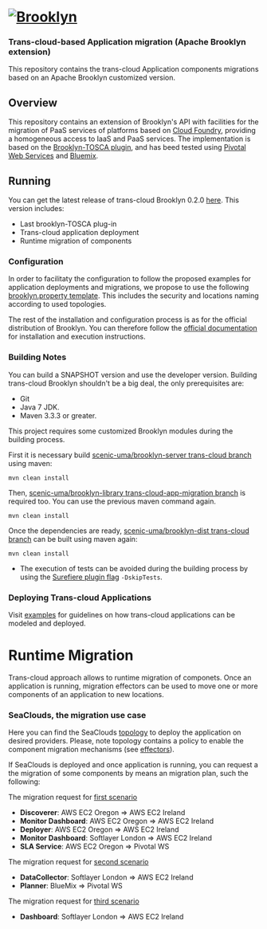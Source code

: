 
# [![**Brooklyn**](https://brooklyn.apache.org/style/img/apache-brooklyn-logo-244px-wide.png)](http://brooklyn.apache.org/)

### Trans-cloud-based Application migration  (Apache Brooklyn extension)

This repository contains the trans-cloud Application components migrations based on an Apache Brooklyn customized version.

## Overview

This repository contains an extension of Brooklyn's API with facilities for the migration of PaaS services of platforms based on [Cloud Foundry](https://www.cloudfoundry.org/), providing a homogeneous access to IaaS and PaaS services. The implementation is based on the [Brooklyn-TOSCA plugin](https://github.com/cloudsoft/brooklyn-tosca/), and has beed tested using [Pivotal Web Services](https://run.pivotal.io/) and [Bluemix](https://console.ng.bluemix.net/).

## Running

You can get the latest release of trans-cloud Brooklyn 0.2.0 [here](https://github.com/scenic-uma/brooklyn-dist/releases/tag/0.2.0). This version includes:
- Last brooklyn-TOSCA plug-in
- Trans-cloud application deployment
- Runtime migration of components

### Configuration
In order to facilitaty the configuration to follow the proposed examples for application deployments and migrations, we propose to use the following [brooklyn.property template](https://s3-eu-west-1.amazonaws.com/seaclouds-tosca/brooklyn-template.properties). This includes the security and locations naming according to used topologies.

The rest of the installation and configuration process is as for the official distribution of Brooklyn. You can therefore follow the [official documentation](https://brooklyn.apache.org/v/latest/start/running.html) for installation and execution instructions. 

### Building Notes
You can build a SNAPSHOT version and use the developer version. Building trans-cloud Brooklyn shouldn't be a big deal, the only prerequisites are:
- Git
- Java 7 JDK.
- Maven 3.3.3 or greater.

This project requires some customized Brooklyn modules during the building process.

First it is necessary build [scenic-uma/brooklyn-server trans-cloud branch](https://github.com/scenic-uma/brooklyn-server/tree/trans-cloud) using maven:

    mvn clean install

Then, [scenic-uma/brooklyn-library trans-cloud-app-migration branch](https://github.com/scenic-uma/brooklyn-library/tree/trans-cloud-app-migration) is required too. You can use the previous maven command again.

    mvn clean install

Once the dependencies are ready, [scenic-uma/brooklyn-dist trans-cloud branch](https://github.com/scenic-uma/brooklyn-dist/tree/trans-cloud-app-migration) can be built using maven again:

    mvn clean install

* The execution of tests can be avoided during the building process by using the [Surefiere plugin flag](http://maven.apache.org/surefire/maven-surefire-plugin/examples/skipping-test.html) `-DskipTests`.

### Deploying Trans-cloud Applications
Visit [examples](https://github.com/scenic-uma/brooklyn-dist/tree/trans-cloud/trans-cloud-samples/README.md) for guidelines on how trans-cloud applications can be modeled and deployed.

# Runtime Migration
Trans-cloud approach allows to runtime migration of componets. Once an application is running, migration effectors can be used to move one or more components of an application to new locations.

### SeaClouds, the migration use case
Here you can find the SeaClouds [topology](https://github.com/scenic-uma/brooklyn-dist/blob/trans-cloud/migration/seaclouds-topology.yaml) to deploy the application on desired providers. Please, note topology contains a policy to enable the component migration mechanisms (see [effectors](https://brooklyn.apache.org/v/latest/blueprints/effectors.html)).

If SeaClouds is deployed and once application is running, you can request a the migration of some components by means an migration plan, such the following:

The migration request for [first scenario](https://github.com/scenic-uma/brooklyn-dist/blob/trans-cloud/migration/migration-request-1.txt)
- **Discoverer**: AWS EC2 Oregon => AWS EC2 Ireland  
- **Monitor Dashboard**: AWS EC2 Oregon => AWS EC2 Ireland
- **Deployer**: AWS EC2 Oregon => AWS EC2 Ireland
- **Monitor Dashboard**: Softlayer London => AWS EC2 Ireland
- **SLA Service**: AWS EC2 Oregon => Pivotal WS

The migration request for [second scenario](https://github.com/scenic-uma/brooklyn-dist/blob/trans-cloud/migration/migration-request-2.txt)
- **DataCollector**: Softlayer London => AWS EC2 Ireland
- **Planner**: BlueMix => Pivotal WS

The migration request for [third scenario](https://github.com/scenic-uma/brooklyn-dist/blob/trans-cloud/migration/migration-request-3.txt)
- **Dashboard**: Softlayer London => AWS EC2 Ireland




